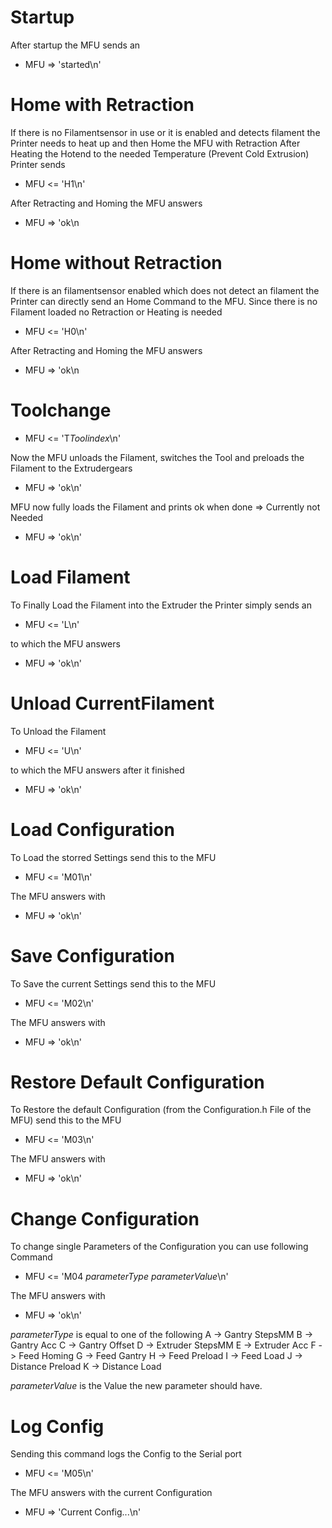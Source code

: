 Startup
=======================

After startup the MFU sends an

- MFU => 'started\n'


Home with Retraction
=======================
If there is no Filamentsensor in use or it is enabled and detects filament the Printer needs to heat up and then Home the MFU with Retraction
After Heating the Hotend to the needed Temperature (Prevent Cold Extrusion) Printer sends
- MFU <= 'H1\n'

After Retracting and Homing the MFU answers
- MFU => 'ok\n

Home without Retraction
=======================
If there is an filamentsensor enabled which does not detect an filament the Printer can directly send an Home Command to the MFU. Since there is no Filament loaded no Retraction or Heating is needed
- MFU <= 'H0\n'

After Retracting and Homing the MFU answers
- MFU => 'ok\n

Toolchange
=======================
- MFU <= 'T*Toolindex*\n'

Now the MFU unloads the Filament, switches the Tool and preloads the Filament to the Extrudergears
- MFU => 'ok\n'

MFU now fully loads the Filament and prints ok when done => Currently not Needed
- MFU => 'ok\n'

Load Filament
=======================
To Finally Load the Filament into the Extruder the Printer simply sends an 
- MFU <= 'L\n'

to which the MFU answers 
- MFU => 'ok\n'

Unload CurrentFilament
=======================
To Unload the Filament 
- MFU <= 'U\n'

to which the MFU answers after it finished 
- MFU => 'ok\n'


Load Configuration
=======================
To Load the storred Settings send this to the MFU
- MFU <= 'M01\n'

The MFU answers with 
- MFU => 'ok\n'

Save Configuration
=======================
To Save the current Settings send this to the MFU
- MFU <= 'M02\n'

The MFU answers with 
- MFU => 'ok\n'

Restore Default Configuration
=======================
To Restore the default Configuration (from the Configuration.h File of the MFU) send this to the MFU
- MFU <= 'M03\n'

The MFU answers with 
- MFU => 'ok\n'

Change Configuration
=======================
To change single Parameters of the Configuration you can use following Command
- MFU <= 'M04 *parameterType* *parameterValue*\n'

The MFU answers with
- MFU => 'ok\n'

*parameterType* is equal to one of the following
  A -> Gantry StepsMM
  B -> Gantry Acc
  C -> Gantry Offset
  D -> Extruder StepsMM
  E -> Extruder Acc
  F -> Feed Homing
  G -> Feed Gantry
  H -> Feed Preload
  I -> Feed Load
  J -> Distance Preload
  K -> Distance Load

*parameterValue* is the Value the new parameter should have. 

Log Config
=======================
Sending this command logs the Config to the Serial port
- MFU <= 'M05\n'

The MFU answers with the current Configuration
- MFU => 'Current Config...\n'